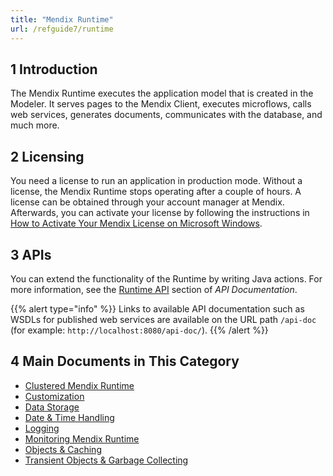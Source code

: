 ```yaml
---
title: "Mendix Runtime"
url: /refguide7/runtime
---
```


## 1 Introduction

The Mendix Runtime executes the application model that is created in the Modeler. It serves pages to the Mendix Client, executes microflows, calls web services, generates documents, communicates with the database, and much more.

## 2 Licensing

You need a license to run an application in production mode. Without a license, the Mendix Runtime stops operating after a couple of hours. A license can be obtained through your account manager at Mendix. Afterwards, you can activate your license by following the instructions in [How to Activate Your Mendix License on Microsoft Windows](/developerportal/deploy/activate-a-mendix-license-on-microsoft-windows).

## 3 APIs

You can extend the functionality of the Runtime by writing Java actions. For more information,  see the [Runtime API](/apidocs-mxsdk/apidocs/#runtime) section of *API Documentation*.

{{% alert type="info" %}}
Links to available API documentation such as WSDLs for published web services are available on the URL path `/api-doc` (for example: `http://localhost:8080/api-doc/`).
{{% /alert %}}

## 4 Main Documents in This Category

* [Clustered Mendix Runtime](clustered-mendix-runtime)
* [Customization](custom-settings)
* [Data Storage](data-storage)
* [Date & Time Handling](datetime-handling-faq)
* [Logging](logging)
* [Monitoring Mendix Runtime](monitoring-mendix-runtime)
* [Objects & Caching](objects-and-caching)
* [Transient Objects & Garbage Collecting](transient-objects-garbage-collecting)

